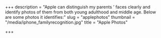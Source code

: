 +++
description = "Apple can distinguish my parents ’ faces clearly and identify photos of them from both young adulthood and middle age. Below are some photos it identifies:"
slug = "applephotos"
thumbnail = "/media/iphone_familyrecognition.jpg"
title = "Apple Photos"

+++
